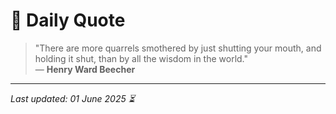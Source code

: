 # 📜 Daily Quote

> "There are more quarrels smothered by just shutting your mouth, and holding it shut, than by all the wisdom in the world."  
> — **Henry Ward Beecher**

---

_Last updated: 01 June 2025 ⏳_
